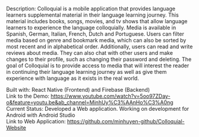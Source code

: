 Description: Colloquial is a mobile application that provides language learners supplemental material in their language learning journey. This material includes books, songs, movies, and tv shows that allow language learners to experience the language colloquially. Media is available in Spanish, German, Italian, French, Dutch and Portuguese. Users can filter media based on genre and bookmark media, which can also be sorted by most recent and in alphabetical order. Additionally, users can read and write reviews about media. They can also chat with other users and make changes to their profile, such as changing their password and deleting. The goal of Colloquial is to provide access to media that will interest the reader in continuing their language learning journey as well as give them experience with language as it exists in the real world. 

Built with: React Native (Frontend) and Firebase (Backend) <br/>
Link to the Demo: https://www.youtube.com/watch?v=5oo97ZDay-o&feature=youtu.be&ab_channel=MinhUy%C3%AAnHo%C3%A0ng <br/>
Current Status: Developed a Web application. Working on development for Android with Android Studio <br/>
Link to Web Application: https://github.com/minhuyen-github/Colloquial-Website
